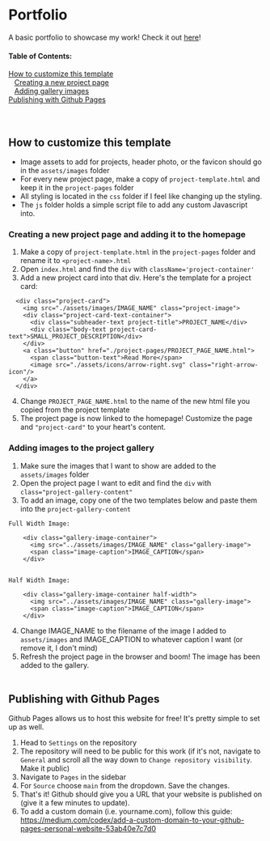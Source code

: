 # Portfolio

A basic portfolio to showcase my work! Check it out <a href="colekniffen.github.io/portfolio/">here</a>!

#### Table of Contents:

<a href="https://github.com/colekniffen/portfolio#how-to-customize-this-template">How to customize this template</a></br>
&nbsp;&nbsp;&nbsp;<a href="https://github.com/colekniffen/portfolio#creating-a-new-project-page-and-adding-it-to-the-homepage">Creating a new project page</a></br>
&nbsp;&nbsp;&nbsp;<a href="https://github.com/colekniffen/portfolio#adding-images-to-the-project-gallery">Adding gallery images</a></br>
<a href="https://github.com/colekniffen/portfolio#publishing-with-github-pages">Publishing with Github Pages</a></br>
<br />
<br />

## How to customize this template

- Image assets to add for projects, header photo, or the favicon should go in the `assets/images` folder
- For every new project page, make a copy of `project-template.html` and keep it in the `project-pages` folder
- All styling is located in the `css` folder if I feel like changing up the styling.
- The `js` folder holds a simple script file to add any custom Javascript into.
  <br />

### Creating a new project page and adding it to the homepage

1. Make a copy of `project-template.html` in the `project-pages` folder and rename it to `<project-name>.html`
2. Open `index.html` and find the `div` with `className='project-container'`
3. Add a new project card into that div. Here's the template for a project card:

```
  <div class="project-card">
    <img src="./assets/images/IMAGE_NAME" class="project-image">
    <div class="project-card-text-container">
      <div class="subheader-text project-title">PROJECT_NAME</div>
      <div class="body-text project-card-text">SMALL_PROJECT_DESCRIPTION</div>
    </div>
    <a class="button" href="./project-pages/PROJECT_PAGE_NAME.html">
      <span class="button-text">Read More</span>
      <image src="./assets/icons/arrow-right.svg" class="right-arrow-icon"/>
    </a>
  </div>
```

4. Change `PROJECT_PAGE_NAME.html` to the name of the new html file you copied from the project template
5. The project page is now linked to the homepage! Customize the page and `"project-card"` to your heart's content.
   <br />

### Adding images to the project gallery

1. Make sure the images that I want to show are added to the `assets/images` folder
2. Open the project page I want to edit and find the `div` with `class="project-gallery-content"`
3. To add an image, copy one of the two templates below and paste them into the `project-gallery-content`

```
Full Width Image:

    <div class="gallery-image-container">
      <img src="../assets/images/IMAGE_NAME" class="gallery-image">
      <span class="image-caption">IMAGE_CAPTION</span>
    </div>


Half Width Image:

    <div class="gallery-image-container half-width">
      <img src="../assets/images/IMAGE_NAME" class="gallery-image">
      <span class="image-caption">IMAGE_CAPTION</span>
    </div>
```

4. Change IMAGE_NAME to the filename of the image I added to `assets/images` and IMAGE_CAPTION to whatever caption I want (or remove it, I don't mind)
5. Refresh the project page in the browser and boom! The image has been added to the gallery.
   <br />
   <br />

## Publishing with Github Pages

Github Pages allows us to host this website for free! It's pretty simple to set up as well.

1. Head to `Settings` on the repository
2. The repository will need to be public for this work (if it's not, navigate to `General` and scroll all the way down to `Change repository visibility`. Make it public)
3. Navigate to `Pages` in the sidebar
4. For `Source` choose `main` from the dropdown. Save the changes.
5. That's it! Github should give you a URL that your website is published on (give it a few minutes to update).
6. To add a custom domain (i.e. yourname.com), follow this guide: https://medium.com/codex/add-a-custom-domain-to-your-github-pages-personal-website-53ab40e7c7d0
   <br />
   <br />
